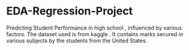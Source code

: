 # EDA-Regression-Project
Predicting Student Performance in high school , influenced by various factors.
The dataset used is from kaggle . It contains marks secured in various subjects by the students from the United States.
